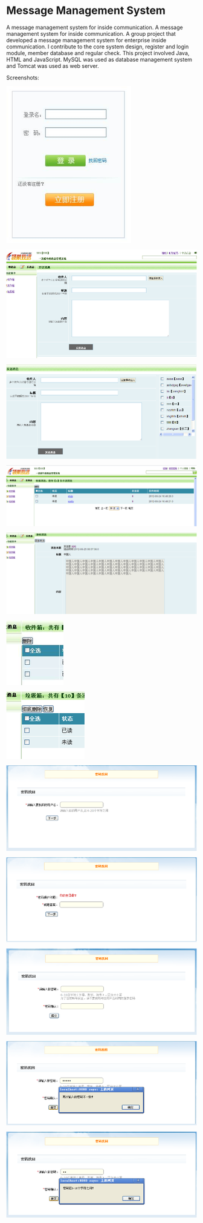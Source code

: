 # Message Management System

A message management system for inside communication.
A message management system for inside communication.
A group project that developed a message management system for enterprise inside communication. I contribute to the core system design, register and login module, member database and regular check. This project involved Java, HTML and JavaScript. MySQL was used as database management system and Tomcat was used as web server.

Screenshots:

![image](https://github.com/ArthurHuo/message-management-system/raw/master/images/01.jpg)

![image](https://github.com/ArthurHuo/message-management-system/raw/master/images/02.png)

![image](https://github.com/ArthurHuo/message-management-system/raw/master/images/03.png)

![image](https://github.com/ArthurHuo/message-management-system/raw/master/images/04.png)

![image](https://github.com/ArthurHuo/message-management-system/raw/master/images/05.png)

![image](https://github.com/ArthurHuo/message-management-system/raw/master/images/06.jpg)

![image](https://github.com/ArthurHuo/message-management-system/raw/master/images/07.png)

![image](https://github.com/ArthurHuo/message-management-system/raw/master/images/08.png)

![image](https://github.com/ArthurHuo/message-management-system/raw/master/images/09.png)

![image](https://github.com/ArthurHuo/message-management-system/raw/master/images/10.png)

![image](https://github.com/ArthurHuo/message-management-system/raw/master/images/11.png)

![image](https://github.com/ArthurHuo/message-management-system/raw/master/images/12.png)
